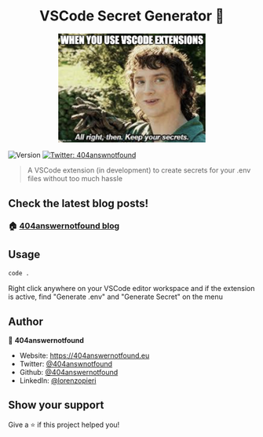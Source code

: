 <h1 align="center">VSCode Secret Generator 👋</h1>
<p align="center">
    <img alt="Gitpainter" src="https://raw.githubusercontent.com/404answernotfound/vscode-secret-generator/main/public/vscodesecretgenerator.jpeg" width="300px" />
</p>
<p>
  <img alt="Version" src="https://img.shields.io/badge/version-1.0.0-blue.svg?cacheSeconds=2592000" />
  <a href="https://twitter.com/404answnotfound" target="_blank">
    <img alt="Twitter: 404answnotfound" src="https://img.shields.io/twitter/follow/404answnotfound.svg?style=social" />
  </a>
</p>

> A VSCode extension (in development) to create secrets for your .env files without too much hassle

## Check the latest blog posts!
### 🏠 [404answernotfound blog](https://404answernotfound.eu)

## Usage

```sh
code .
```

Right click anywhere on your VSCode editor workspace and if the extension is active, find "Generate .env" and "Generate Secret" on the menu

## Author

👤 **404answernotfound**

* Website: https://404answernotfound.eu
* Twitter: [@404answnotfound](https://twitter.com/404answnotfound)
* Github: [@404answernotfound](https://github.com/404answernotfound)
* LinkedIn: [@lorenzopieri](https://linkedin.com/in/lorenzopieri)

## Show your support

Give a ⭐️ if this project helped you!
